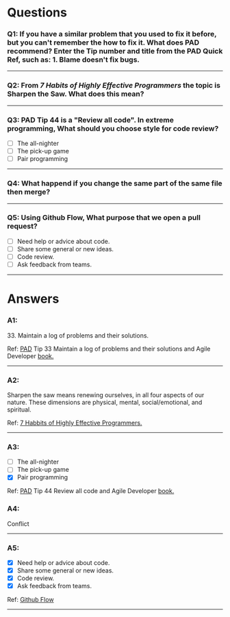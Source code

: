 # **Questions** #

### **Q1**: If you have a similar problem that you used to fix it before, but you can't remember the how to fix it. What does PAD recommend? Enter the Tip number and title from the PAD Quick Ref, such as: 1. Blame doesn't fix bugs.

---------------------------------------

### **Q2**: From _7 Habits of Highly Effective Programmers_ the topic is **Sharpen the Saw**. What does this mean?

-----------------------------------------

### **Q3**: PAD Tip 44 is a "Review all code". In extreme programming, What should you choose style for code review?

- [ ] The all-nighter <br>
- [ ] The pick-up game <br>
- [ ] Pair programming <br>

------------------------------------------------

### **Q4**: What happend if you change the same part of the same file then merge?

---------------------------------------------------

### **Q5**: Using Github Flow, What purpose that we open a pull request?

- [ ] Need help or advice about code.
- [ ] Share some general or new ideas.
- [ ] Code review.
- [ ] Ask feedback from teams.

-----------------------------------------

# **Answers** #

### **A1**:
33\. Maintain a log of problems and their solutions.

Ref: <a href="https://media.pragprog.com/titles/pad/PAD-pulloutcard.pdf">PAD</a> 
Tip 33 Maintain a log of problems and their solutions and Agile Developer 
<a href="https://github.com/mart0/Useful-materials---books-presentations-ant-etc./raw/master/Others/Practices%20of%20an%20Agile%20Developer.pdf">book.</a>

---------------------------------------------

### **A2**:

Sharpen the saw means renewing ourselves, in all four aspects of our nature. These dimensions are physical, mental, social/emotional, and spiritual.

Ref: <a href="https://simpleprogrammer.com/7-habits-highly-effective-programmers/">
7 Habbits of Highly Effective Programmers.
</a>

------------------------------------

### **A3**:
- [ ] The all-nighter <br>
- [ ] The pick-up game <br>
- [x] Pair programming <br>

Ref: <a href="https://media.pragprog.com/titles/pad/PAD-pulloutcard.pdf">PAD</a> 
Tip 44 Review all code and Agile Developer 
<a href="https://github.com/mart0/Useful-materials---books-presentations-ant-etc./raw/master/Others/Practices%20of%20an%20Agile%20Developer.pdf">book.</a>

### **A4**:
Conflict

-------------------------

### **A5**:
- [x] Need help or advice about code.
- [x] Share some general or new ideas.
- [x] Code review.
- [x] Ask feedback from teams.

Ref: <a href="https://guides.github.com/introduction/flow/">
Github Flow
</a>

----------------------